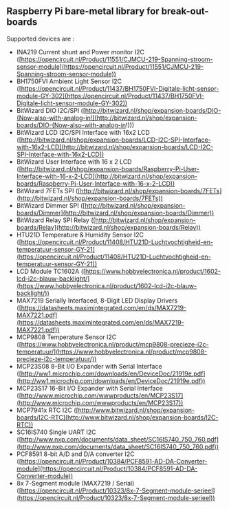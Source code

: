 ## Raspberry Pi bare-metal library for break-out-boards ##

Supported devices are :

- INA219 Current shunt and Power monitor I2C ([https://opencircuit.nl/Product/11551/CJMCU-219-Spanning-stroom-sensor-module](https://opencircuit.nl/Product/11551/CJMCU-219-Spanning-stroom-sensor-module))
- BH1750FVI Ambient Light Sensor I2C ([https://opencircuit.nl/Product/11437/BH1750FVI-Digitale-licht-sensor-module-GY-302](https://opencircuit.nl/Product/11437/BH1750FVI-Digitale-licht-sensor-module-GY-302))
- BitWizard DIO I2C/SPI ([http://bitwizard.nl/shop/expansion-boards/DIO-(Now-also-with-analog-in!](http://bitwizard.nl/shop/expansion-boards/DIO-(Now-also-with-analog-in!)))
- BitWizard LCD I2C/SPI Interface with 16x2 LCD ([http://bitwizard.nl/shop/expansion-boards/LCD-I2C-SPI-Interface-with-16x2-LCD](http://bitwizard.nl/shop/expansion-boards/LCD-I2C-SPI-Interface-with-16x2-LCD))
- BitWizard User Interface with 16 x 2 LCD ([http://bitwizard.nl/shop/expansion-boards/Raspberry-Pi-User-Interface-with-16-x-2-LCD](http://bitwizard.nl/shop/expansion-boards/Raspberry-Pi-User-Interface-with-16-x-2-LCD))
- BitWizard 7FETs SPI ([http://bitwizard.nl/shop/expansion-boards/7FETs](http://bitwizard.nl/shop/expansion-boards/7FETs))
- BitWizard Dimmer SPI ([http://bitwizard.nl/shop/expansion-boards/Dimmer](http://bitwizard.nl/shop/expansion-boards/Dimmer))
- BitWizard Relay SPI Relay ([http://bitwizard.nl/shop/expansion-boards/Relay](http://bitwizard.nl/shop/expansion-boards/Relay))
- HTU21D Temperature & Humidity Sensor I2C ([https://opencircuit.nl/Product/11408/HTU21D-Luchtvochtigheid-en-temperatuur-sensor-GY-21](https://opencircuit.nl/Product/11408/HTU21D-Luchtvochtigheid-en-temperatuur-sensor-GY-21))
- LCD Module TC1602A ([https://www.hobbyelectronica.nl/product/1602-lcd-i2c-blauw-backlight/](https://www.hobbyelectronica.nl/product/1602-lcd-i2c-blauw-backlight/))
- MAX7219 Serially Interfaced, 8-Digit LED Display Drivers ([https://datasheets.maximintegrated.com/en/ds/MAX7219-MAX7221.pdf](https://datasheets.maximintegrated.com/en/ds/MAX7219-MAX7221.pdf))
- MCP9808 Temperature Sensor I2C ([https://www.hobbyelectronica.nl/product/mcp9808-precieze-i2c-temperatuur/](https://www.hobbyelectronica.nl/product/mcp9808-precieze-i2c-temperatuur/))
- MCP23S08 8-Bit I/O Expander with Serial Interface ([http://ww1.microchip.com/downloads/en/DeviceDoc/21919e.pdf](http://ww1.microchip.com/downloads/en/DeviceDoc/21919e.pdf)) 
- MCP23S17 16-Bit I/O Expander with Serial Interface ([http://www.microchip.com/wwwproducts/en/MCP23S17](http://www.microchip.com/wwwproducts/en/MCP23S17))
- MCP7941x RTC I2C ([http://www.bitwizard.nl/shop/expansion-boards/I2C-RTC](http://www.bitwizard.nl/shop/expansion-boards/I2C-RTC))
- SC16IS740 Single UART I2C ([http://www.nxp.com/documents/data_sheet/SC16IS740_750_760.pdf](http://www.nxp.com/documents/data_sheet/SC16IS740_750_760.pdf))
- PCF8591 8-bit A/D and D/A converter I2C ([https://opencircuit.nl/Product/10384/PCF8591-AD-DA-Converter-module](https://opencircuit.nl/Product/10384/PCF8591-AD-DA-Converter-module))
- 8x 7-Segment module (MAX7219 / Serial) ([https://opencircuit.nl/Product/10323/8x-7-Segment-module-serieel](https://opencircuit.nl/Product/10323/8x-7-Segment-module-serieel))
